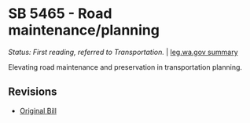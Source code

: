# SB 5465 - Road maintenance/planning
*Status: First reading, referred to Transportation.* | [leg.wa.gov summary](https://app.leg.wa.gov/billsummary?BillNumber=5465&Year=2021)

Elevating road maintenance and preservation in transportation planning.

## Revisions
* [Original Bill](1/)